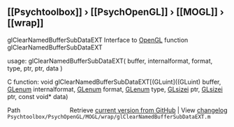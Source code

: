 ## [[Psychtoolbox]] &#8250; [[PsychOpenGL]] &#8250; [[MOGL]] &#8250; [[wrap]]

glClearNamedBufferSubDataEXT  Interface to [OpenGL](OpenGL) function glClearNamedBufferSubDataEXT  
  
usage:  glClearNamedBufferSubDataEXT( buffer, internalformat, format, type, ptr, ptr, data )  
  
C function:  void glClearNamedBufferSubDataEXT[(GLuint]((GLuint) buffer, [GLenum](GLenum) internalformat, [GLenum](GLenum) format, [GLenum](GLenum) type, [GLsizei](GLsizei) ptr, [GLsizei](GLsizei) ptr, const void\* data)  




<div class="code_header" style="text-align:right;">
  <span style="float:left;">Path&nbsp;&nbsp;</span> <span class="counter">Retrieve <a href=
  "https://raw.github.com/Psychtoolbox-3/Psychtoolbox-3/beta/Psychtoolbox/PsychOpenGL/MOGL/wrap/glClearNamedBufferSubDataEXT.m">current version from GitHub</a> | View <a href=
  "https://github.com/Psychtoolbox-3/Psychtoolbox-3/commits/beta/Psychtoolbox/PsychOpenGL/MOGL/wrap/glClearNamedBufferSubDataEXT.m">changelog</a></span>
</div>
<div class="code">
  <code>Psychtoolbox/PsychOpenGL/MOGL/wrap/glClearNamedBufferSubDataEXT.m</code>
</div>

